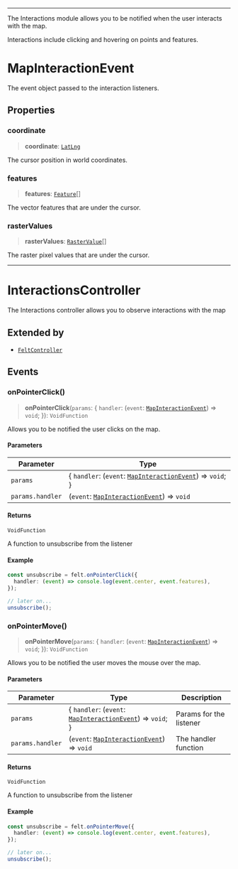 ***

The Interactions module allows you to be notified when the user interacts with the map.

Interactions include clicking and hovering on points and features.

# MapInteractionEvent

The event object passed to the interaction listeners.

## Properties

### coordinate

> **coordinate**: [`LatLng`](Shared.md#latlng)

The cursor position in world coordinates.

### features

> **features**: [`Feature`](Layers.md#feature)[]

The vector features that are under the cursor.

### rasterValues

> **rasterValues**: [`RasterValue`](Layers.md#rastervalue)[]

The raster pixel values that are under the cursor.

***

# InteractionsController

The Interactions controller allows you to observe interactions with the map

## Extended by

- [`FeltController`](Main.md#feltcontroller)

## Events

### onPointerClick()

> **onPointerClick**(`params`: \{ `handler`: (`event`: [`MapInteractionEvent`](#mapinteractionevent)) => `void`; \}): `VoidFunction`

Allows you to be notified the user clicks on the map.

#### Parameters

| Parameter | Type |
| ------ | ------ |
| `params` | \{ `handler`: (`event`: [`MapInteractionEvent`](#mapinteractionevent)) => `void`; \} |
| `params.handler` | (`event`: [`MapInteractionEvent`](#mapinteractionevent)) => `void` |

#### Returns

`VoidFunction`

A function to unsubscribe from the listener

#### Example

```typescript
const unsubscribe = felt.onPointerClick({
  handler: (event) => console.log(event.center, event.features),
});

// later on...
unsubscribe();
```

### onPointerMove()

> **onPointerMove**(`params`: \{ `handler`: (`event`: [`MapInteractionEvent`](#mapinteractionevent)) => `void`; \}): `VoidFunction`

Allows you to be notified the user moves the mouse over the map.

#### Parameters

| Parameter | Type | Description |
| ------ | ------ | ------ |
| `params` | \{ `handler`: (`event`: [`MapInteractionEvent`](#mapinteractionevent)) => `void`; \} | Params for the listener |
| `params.handler` | (`event`: [`MapInteractionEvent`](#mapinteractionevent)) => `void` | The handler function |

#### Returns

`VoidFunction`

A function to unsubscribe from the listener

#### Example

```typescript
const unsubscribe = felt.onPointerMove({
  handler: (event) => console.log(event.center, event.features),
});

// later on...
unsubscribe();
```
